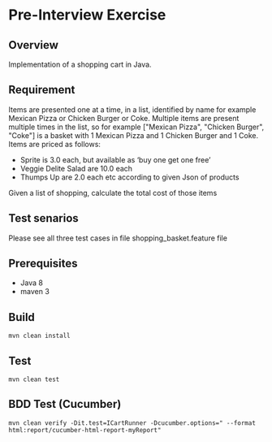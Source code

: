 # Pre-Interview Exercise

## Overview
Implementation of a shopping cart in Java.

## Requirement
Items are presented one at a time, in a list, identified by name for example   Mexican Pizza or Chicken Burger or Coke. Multiple items are present multiple times in the list, so for example ["Mexican Pizza", "Chicken Burger", "Coke"] is a basket with  1 Mexican Pizza and 1 Chicken Burger and 1 Coke.
Items are priced as follows: 
- Sprite is 3.0 each, but available as ‘buy one get one free’
- Veggie Delite Salad are 10.0 each
- Thumps Up are 2.0 each etc according to given Json of products

Given a list of shopping, calculate the total cost of those items

## Test senarios

 Please see all three test cases in file shopping_basket.feature file

## Prerequisites
- Java 8
- maven 3

## Build
`mvn clean install`

## Test
`mvn clean test`

## BDD Test (Cucumber)
`mvn clean verify -Dit.test=ICartRunner -Dcucumber.options=" --format html:report/cucumber-html-report-myReport"`

